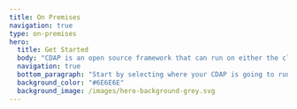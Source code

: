 ```yaml
---
title: On Premises
navigation: true
type: on-premises
hero:
  title: Get Started
  body: "CDAP is an open source framework that can run on either the cloud or on-premises"
  navigation: true
  bottom_paragraph: "Start by selecting where your CDAP is going to run"
  background_color: "#6E6E6E"
  background_image: /images/hero-background-grey.svg
---
```

